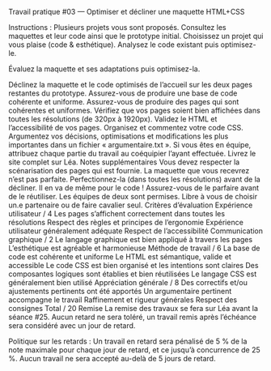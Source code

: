 Travail pratique #03 — Optimiser et décliner une maquette HTML+CSS

Instructions :
Plusieurs projets vous sont proposés.
Consultez les maquettes et leur code ainsi que le prototype initial.
Choisissez un projet qui vous plaise (code & esthétique).
Analysez le code existant puis optimisez-le.

Évaluez la maquette et ses adaptations puis optimisez-la.

Déclinez la maquette et le code optimisés de l’accueil sur les deux pages restantes du prototype.
Assurez-vous de produire une base de code cohérente et uniforme.
Assurez-vous de produire des pages qui sont cohérentes et uniformes.
Vérifiez que vos pages soient bien affichées dans toutes les résolutions (de 320px à 1920px).
Validez le HTML et l’accessibilité de vos pages.
Organisez et commentez votre code CSS.
Argumentez vos décisions, optimisations et modifications les plus importantes dans un fichier « argumentaire.txt ».
Si vous êtes en équipe, attribuez chaque partie du travail au coéquipier l’ayant effectuée.
Livrez le site complet sur Léa.
Notes supplémentaires
Vous devez respecter la scénarisation des pages qui est fournie.
La maquette que vous recevrez n’est pas parfaite. Perfectionnez-la (dans toutes les résolutions) avant de la décliner.
Il en va de même pour le code ! Assurez-vous de le parfaire avant de le réutiliser.
Les équipes de deux sont permises. Libre à vous de choisir un.e partenaire ou de faire cavalier seul.
Critères d’évaluation
Expérience utilisateur / 4
Les pages s’affichent correctement dans toutes les résolutions
Respect des règles et principes de l’ergonomie
Expérience utilisateur généralement adéquate
Respect de l’accessibilité
Communication graphique / 2
Le langage graphique est bien appliqué à travers les pages
L’esthétique est agréable et harmonieuse
Méthode de travail / 6
La base de code est cohérente et uniforme
Le HTML est sémantique, valide et accessible
Le code CSS est bien organisé et les intentions sont claires
Des composantes logiques sont établies et bien réutilisées
Le langage CSS est généralement bien utilisé
Appréciation générale / 8
Des correctifs et/ou ajustements pertinents ont été apportés
Un argumentaire pertinent accompagne le travail
Raffinement et rigueur générales
Respect des consignes
Total / 20
Remise
La remise des travaux se fera sur Léa avant la séance #25. Aucun retard ne sera toléré, un travail remis après l’échéance sera considéré avec un jour de retard.

Politique sur les retards : Un travail en retard sera pénalisé de 5 % de la note maximale pour chaque jour de retard, et ce jusqu’à concurrence de 25 %. Aucun travail ne sera accepté au-delà de 5 jours de retard.
